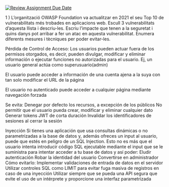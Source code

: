 [![Review Assignment Due Date](https://classroom.github.com/assets/deadline-readme-button-22041afd0340ce965d47ae6ef1cefeee28c7c493a6346c4f15d667ab976d596c.svg)](https://classroom.github.com/a/S9WTUTwx)

1 )  L’organització OWASP Foundation va actualitzar en 2021 el seu Top 10 de vulnerabilitats més trobades en aplicacions web. 
  Escull 3 vulnerabilitats d’aquesta llista i descriu-les. Escriu l’impacte que tenen a la seguretat i quins danys pot arribar a fer un atac en aquesta vulnerabilitat. Enumera diferents mesures i tècniques per poder evitar-les.
  
Pérdida de Control de Acceso:
Los usuarios pueden actuar fuera de los permisos otorgados, es decir, pueden divulgar, modificar y eliminar información o ejecutar funciones no autorizadas para el usuario. Ej, un usuario general actúa como superusuario(admin)

El usuario puede acceder a información de una cuenta ajena a la suya con tan solo modificar el URL de la página

El usuario no autenticado puede acceder a cualquier página mediante navegación forzada

Se evita:
  Denegar por defecto los recursos, a excepción de los públicos
  No permitir que el usuario pueda crear, modificar y eliminar cualquier dato
  Generar tokens JWT de corta duración
  Invalidar los identificadores de sesiones al cerrar la sesión

Inyección
  Si tienes una aplicación que usa consultas dinámicas o no parametrizadas a la base de datos y, además ofreces un input al usuario, puede que estés en peligro de un SQL Injection. Esto no es más que el usuario intenta introducir código SQL ejecutable mediante el input que se le suministra para intentar acceder a tu base de datos y así poder:
Eludir autenticación
Robar la identidad del usuario
Convertirse en administrador
Cómo evitarlo:
  Implementar validaciones de entrada de datos en el servidor
  Utilizar controles SQL como LIMIT para evitar fuga masiva de registros en caso de una inyección
  Utilizar siempre que se pueda una API segura que evite el uso de un intérprete y proporcione una interfaz parametrizada

